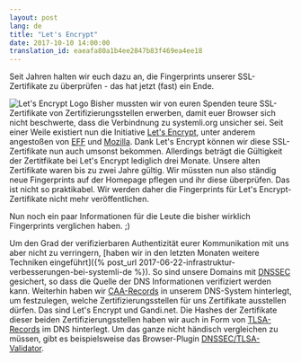 ```yaml
---
layout: post
lang: de
title: "Let's Encrypt"
date: 2017-10-10 14:00:00
translation_id: eaeafa80a1b4ee2847b83f469ea4ee18
---
```


Seit Jahren halten wir euch dazu an, die Fingerprints unserer SSL-Zertifikate zu überprüfen - das hat jetzt (fast) ein Ende.

![Let's Encrypt Logo](/assets/img/letsencrypt-logo-horizontal.svg)
Bisher mussten wir von euren Spenden teure SSL-Zertifikate von Zertifizierungsstellen erwerben, damit euer Browser sich nicht beschwerte, dass die Verbindnung zu systemli.org unsicher sei. Seit einer Weile existiert nun die Initiative [Let's Encrypt](https://letsencrypt.org/), unter anderem angestoßen von [EFF](https://www.eff.org/) und [Mozilla](https://www.mozilla.org/de/). Dank Let's Encrypt können wir diese SSL-Zertifikate nun auch umsonst bekommen. Allerdings beträgt die Gültigkeit der Zertitfikate bei Let's Encrypt lediglich drei Monate. Unsere alten Zertifikate waren bis zu zwei Jahre gültig. Wir müssten nun also ständig neue Fingerprints auf der Homepage pflegen und ihr diese überprüfen. Das ist nicht so praktikabel. Wir werden daher die Fingerprints für Let's Encrypt-Zertifikate nicht mehr veröffentlichen.

Nun noch ein paar Informationen für die Leute die bisher wirklich Fingerprints verglichen haben. ;)

Um den Grad der verifizierbaren Authentizität eurer Kommunikation mit uns aber nicht zu verringern, [haben wir in den letzten Monaten weitere Techniken eingeführt]({% post_url 2017-06-22-infrastruktur-verbesserungen-bei-systemli-de %}). So sind unsere Domains mit [DNSSEC](https://de.wikipedia.org/wiki/Domain_Name_System_Security_Extensions) gesichert, so dass die Quelle der DNS Informationen verifiziert werden kann. Weiterhin haben wir [CAA-Records](https://de.wikipedia.org/wiki/DNS_Certification_Authority_Authorization) in unserem DNS-System hinterlegt, um festzulegen, welche Zertifizierungsstellen für uns Zertifikate ausstellen dürfen. Das sind Let's Encrypt und Gandi.net. Die Hashes der Zertifikate dieser beiden Zertifizierungsstellen haben wir auch in Form von [TLSA-Records](https://de.wikipedia.org/wiki/DNS-based_Authentication_of_Named_Entities) im DNS hinterlegt. Um das ganze nicht händisch vergleichen zu müssen, gibt es beispielsweise das Browser-Plugin [DNSSEC/TLSA-Validator](https://www.dnssec-validator.cz).
